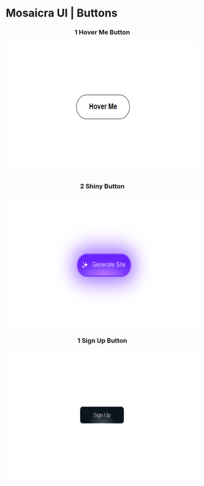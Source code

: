 # Mosaicra UI | Buttons

<div align="center">

### 1 Hover Me Button

<a href="css/hover-me-button/index.html">
    <img src="buttons/images/hover-me-button.png" width="600px" height="340px" />
</a>
</div>

<div align="center">

### 2 Shiny Button

<a href="css/shiny-button/index.html">
    <img src="buttons/images/shiny-button.png" width="600px" height="340px" />
</a>
</div>

<div align="center">

### 1 Sign Up Button

<a href="css/sign-up-button/index.html">
    <img src="buttons/images/sign-up-button.png" width="600px" height="340px" />
</a>
</div>